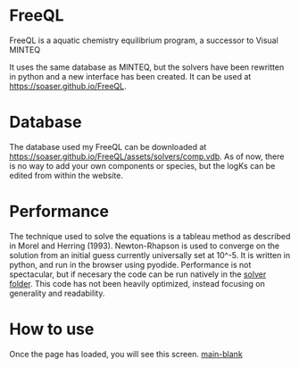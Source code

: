 # FreeQL
FreeQL is a aquatic chemistry equilibrium program, a successor to Visual MINTEQ

It uses the same database as MINTEQ, but the solvers have been rewritten in python and a new interface has been created. It can be used at https://soaser.github.io/FreeQL.

# Database
The database used my FreeQL can be downloaded at https://soaser.github.io/FreeQL/assets/solvers/comp.vdb. As of now, there is no way to add your own components or species, but the logKs can be edited from within the website.

# Performance
The technique used to solve the equations is a tableau method as described in Morel and Herring (1993). Newton-Rhapson is used to converge on the solution from an initial guess currently universally set at 10^-5. It is written in python, and run in the browser using pyodide. Performance is not spectacular, but if necesary the code can be run natively in the [solver folder](assets/solver). This code has not been heavily optimized, instead focusing on generality and readability.

# How to use
Once the page has loaded, you will see this screen.
[main-blank](help/main-blank.png)
